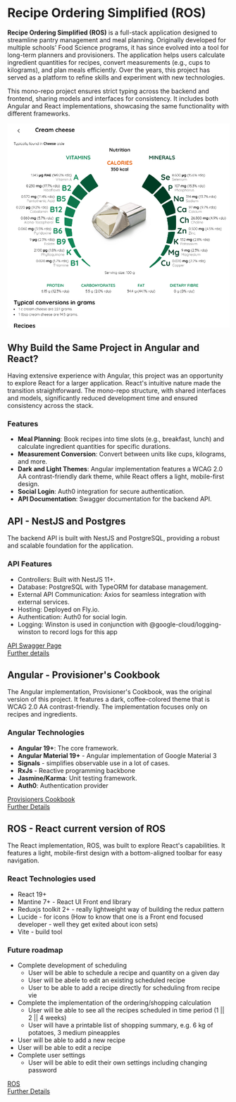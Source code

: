 # Recipe Ordering Simplified (ROS)

**Recipe Ordering Simplified (ROS)** is a full-stack application designed to streamline pantry management and meal planning. Originally developed for multiple schools' Food Science programs, it has since evolved into a tool for long-term planners and provisioners. The application helps users calculate ingredient quantities for recipes, convert measurements (e.g., cups to kilograms), and plan meals efficiently. Over the years, this project has served as a platform to refine skills and experiment with new technologies.

This mono-repo project ensures strict typing across the backend and frontend, sharing models and interfaces for consistency. It includes both Angular and React implementations, showcasing the same functionality with different frameworks.

![Ingredient Nutrition](/assets/ingredient-screen.png "Ingredient nutrition")

## Why Build the Same Project in Angular and React?

Having extensive experience with Angular, this project was an opportunity to explore React for a larger application. React's intuitive nature made the transition straightforward. The mono-repo structure, with shared interfaces and models, significantly reduced development time and ensured consistency across the stack.

### Features

* **Meal Planning**: Book recipes into time slots (e.g., breakfast, lunch) and calculate ingredient quantities for specific durations.
* **Measurement Conversion**: Convert between units like cups, kilograms, and more.
* **Dark and Light Themes**: Angular implementation features a WCAG 2.0 AA contrast-friendly dark theme, while React offers a light, mobile-first design.
* **Social Login**: Auth0 integration for secure authentication.
* **API Documentation**: Swagger documentation for the backend API.

## API - NestJS and Postgres

The backend API is built with NestJS and PostgreSQL, providing a robust and scalable foundation for the application.

### API Features

* Controllers: Built with NestJS 11+.
* Database: PostgreSQL with TypeORM for database management.
* External API Communication: Axios for seamless integration with external services.
* Hosting: Deployed on Fly.io.
* Authentication: Auth0 for social login.
* Logging: Winston is used in conjunction with @google-cloud/logging-winston to record logs for this app

[API Swagger Page](https://api-ros.fly.dev/api)  
[Further details](https://github.com/ianoxwell/ros/blob/main/ros.api/README.md)

## Angular - Provisioner's Cookbook

The Angular implementation, Provisioner's Cookbook, was the original version of this project. It features a dark, coffee-colored theme that is WCAG 2.0 AA contrast-friendly. The implementation focuses only on recipes and ingredients.

### Angular Technologies

* **Angular 19+**: The core framework.
* **Angular Material 19+** - Angular implementation of Google Material 3
* **Signals** - simplifies observable use in a lot of cases.
* **RxJs** - Reactive programming backbone
* **Jasmine/Karma**: Unit testing framework.
* **Auth0**: Authentication provider

[Provisioners Cookbook](https://ianoxwell.github.io/ros/angular-app)  
[Further Details](https://github.com/ianoxwell/ros/blob/main/ros.angular/README.md)
  
## ROS - React current version of ROS

The React implementation, ROS, was built to explore React's capabilities. It features a light, mobile-first design with a bottom-aligned toolbar for easy navigation.

### React Technologies used

* React 19+
* Mantine 7+ - React UI Front end library
* Reduxjs toolkit 2+ - really lightweight way of building the redux pattern
* Lucide - for icons (How to know that one is a Front end focused developer - well they get exited about icon sets)
* Vite - build tool

### Future roadmap

* Complete development of scheduling
  * User will be able to schedule a recipe and quantity on a given day
  * User will be abele to edit an existing scheduled recipe
  * User to be able to add a recipe directly for scheduling from recipe vie
* Complete the implementation of the ordering/shopping calculation
  * User will be able to see all the recipes scheduled in time period (1 || 2 || 4 weeks)
  * User will have a printable list of shopping summary, e.g. 6 kg of potatoes, 3 medium pineapples
* User will be able to add a new recipe
* User will be able to edit a recipe
* Complete user settings
  * User will be able to edit their own settings including changing password

[ROS](https://ianoxwell.github.io/ros/react-app)  
[Further Details](https://github.com/ianoxwell/ros/blob/main/ros.react/README.md)
